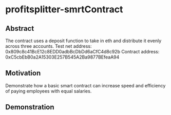 # profitsplitter-smrtContract

## Abstract
The contract uses a deposit function to take in eth and distribute it evenly across three accounts. 
Test net address: 0x809c8c41BcE12c8EDD0adbBcDbDd6aCfC4d8c92b
Contract address: 0xC5cbEbB0a2A15303E257B545A2Ba9877BEfeaA94
## Motivation
Demonstrate how a basic smart contract can increase speed and efficiency of paying employees with equal salaries.

## Demonstration
